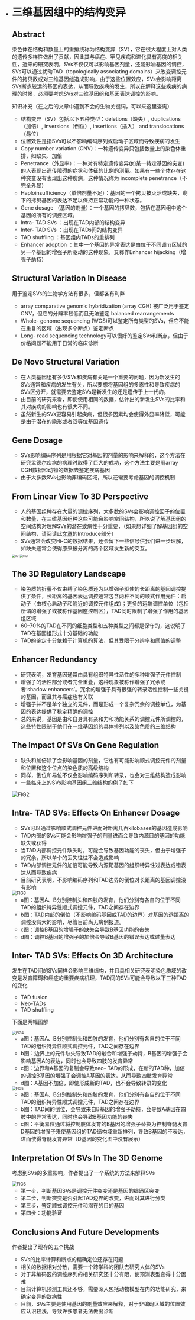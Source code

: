 + # 三维基因组中的结构变异

  ## Abstract

  染色体在结构和数量上的重排统称为结构变异（SV），它在很大程度上对人类的遗传多样性做出了贡献，因此其与癌症、罕见疾病和进化具有高度的相关性，近来的研究表明，SVs不仅仅可以影响基因剂量，还能影响基因的调控，SVs可以通过扰动TAD（topologically associating domains）来改变调控元件的拷贝数或对三维基因组造成影响，由于这些位置效应，SVs会影响距离SVs断点较远的基因的表达，从而导致疾病的发生，所以在解释这些疾病的病理的时候，必须要考虑SVs对三维基因组和基因表达调控的影响。

  <!--more-->

  知识补充（在之后的文章中遇到不会的生物关键词，可以来这里查询）

  + 结构变异（SV）包括以下五种类型：deletions（缺失）, duplications（加倍）, inversions（倒位）, insertions（插入） and translocations （易位）
  + 位置效性是指SVs可以不影响编码序列或启动子区域而导致疾病的发生
  + Copy number variation (CNV)：一种遗传变异只包括数量上的染色体重排，如缺失、加倍
  + Penetrance（外显率）：一种对有特定遗传变异(如某一特定基因的突变)的人表现出遗传障碍的症状和体征的比例的测量。如果有一些个体存在这种突变没有表现出这种疾病，这种情况称为 incomplete penetrance（不完全外显）
  + Haploinsufficiency（单倍剂量不足）：基因的一个拷贝被灭活或缺失，剩下的拷贝基因的表达不足以保持正常功能的一种状态。
  + Gene dosage （基因的剂量）：一个基因的拷贝数，包括在基因组中这个基因的所有的调控区域。
  + Intra- TAD SVs ：出现在TAD内部的结构变异
  + Inter- TAD SVs ：出现在TADs间的结构变异
  + TAD shuffling ：基因组内TADs的重排列
  + Enhancer adoption ：其中一个基因的异常表达是由位于不同调节区域的另一个基因的增强子所驱动的这种现象，又称作Enhancer hijacking（增强子劫持）

  ## Structural Variation In Disease 

  用于鉴定SVs的生物学方法有很多，但都各有利弊

  +  array comparative genomic hybridization (array  CGH) 被广泛用于鉴定CNV，但它的分辨率较低而且无法鉴定 balanced rearrangements 
  +  Whole- genome sequencing (WGS)可以鉴定所有类型的SVs，但它不能在重复的区域（出现多个断点）鉴定断点
  +  Long- read sequencing technology可以很好的鉴定SVs和断点，但由于价格问题不能用于日常的临床诊断

  ## De Novo Structural Variation

  + 在人类基因组有多少SVs和疾病有关是一个重要的问题，因为新发生的SVs通常和疾病的发生有关，所以要想将基因组的多态性和导致疾病的SVs区分开，就需要去鉴定SVs是新发生的还是遗传于上一代的。
  + 由目前的研究来看，即使使用相同的数据，估计出的新发生SVs的比率和其对疾病的影响也有很大不同。
  + 虽然新生的SVs更容易引起疾病，但很多因素均会使得外显率降低，可能是由于潜在的隐形或者双等位基因遗传

  ## Gene Dosage 

  + SVs影响编码序列是用根据它对基因的剂量的影响来解释的，这个方法在研究孟德尔疾病的病理时取得了巨大的成功，这个方法主要是用array  CGH数据和动物的数据去鉴定疾病基因
  + 由于大多数SVs也影响非编码区域，所以还需要考虑基因的调控机制

  ## From Linear View To 3D Perspective

  + 人的基因组种存在大量的调控序列，大多数的SVs会影响调控因子的位置和数量，在三维基因组种这些可能会影响空间结构，所以说了解基因组的空间结构对理解SVs的潜在致病性十分重要，（如果想详细了解基因组的空间结构，请阅读此[文章]([https://biocottonhub.github.io/codeHub/2020/04/08/15%E4%B8%89%E7%BB%B4%E5%9F%BA%E5%9B%A0%E7%BB%84%E4%B9%8BTAD%E7%9A%84%E5%BD%A2%E6%88%90%E6%9C%BA%E5%88%B6%E4%BB%A5%E5%8F%8A%E5%85%B6%E7%89%B9%E5%BE%81/](https://biocottonhub.github.io/codeHub/2020/04/08/15三维基因组之TAD的形成机制以及其特征/))的Introduce部分）
  + SVs通常会改变Hi-C的数据结果，还会留下一些信号供我们进一步理解，如缺失通常会使得原来被分离的两个区域发生新的交互。

  <img src="https://s1.ax1x.com/2020/04/15/Jik8gA.png" alt="3D" style="zoom: 50%;" />

  <img src="https://s1.ax1x.com/2020/04/15/JPxLEd.png" alt="FIG1" style="zoom: 50%;" />

  ## The 3D Regulatory Landscape 

  + 染色质的折叠不仅束缚了染色质还为以增强子驱使的长距离的基因调控提供了条件，长距离的基因表达调控通常包含两种不同的顺式作用元件：启动子（由核心启动子和附近的调控元件组成）；更多的远端调控单位（包括所谓的增强子或被称作基因座控制区），TAD同时限制了增强子作用的基因组区域
  + 60–70%的TAD在不同的细胞类型和五种类型之间都是保守的，这说明了TAD在基因组形式十分基础的功能
  + TAD的鉴定十分依赖于计算机的算法，但其受限于分辨率和阈值的调整

  ## Enhancer Redundancy

  + 研究表明，发育基因通常由具有组织特异性活性的多种增强子元件控制
  + 增强子的活性部分或者完全重叠，这种现象被称作增强子冗余或者‘shadow enhancers’。冗余的增强子具有很强的转录活性控制一些关键的基因，而且其与癌症也有关联
  + 增强子并不是单个独立的元件，而是形成一个复杂冗余的调控单位，为基因的表达提供了稳定精确的调控
  + 总的来说，基因是由和自身具有亲和力和功能关系的调控元件所调控的，这些特性限制于他们在一维基因组的具体排列以及染色质的三维结构

  ## The Impact Of SVs On Gene Regulation 

  + 缺失和加倍除了会影响基因的剂量，它也有可能影响顺式调控元件的剂量和位置和这个位点的染色质的高级结构
  + 同样，倒位和易位不仅会影响编码序列和转录，也会对三维结构造成影响
  + 一些临床上的SVs影响基因组三维结构的例子如下

  ![FIG2](https://s1.ax1x.com/2020/04/15/JPx7uD.png)

  ## Intra- TAD SVs: Effects On Enhancer Dosage

  + SVs可以通过影响顺式调控元件进而对距离几百kilobases的基因造成影响
  + TAD内部的SVs可能会影响增强子的剂量进而会导致内源目的基因的功能缺失或获得
  + 当TAD内部调控元件缺失时，可能会导致基因功能的丧失，但由于增强子的冗余，所以单个的丢失往往不会造成影响
  + TAD内部调控元件的加倍可能导致内源靶基因的组织特异性过表达或错表达从而导致疾病
  + 目前研究表明，不影响编码序列和TAD边界的倒位对长距离的基因调控没有影响

  <img src="https://s1.ax1x.com/2020/04/15/JPxojO.png" alt="FIG3" style="zoom: 80%;" />

  + a图：基因A、B分别控制头和四肢的发育，他们分别有各自的位于不同TAD的组织特异性顺式调控元件，TAD之间存在边界
  + b图：TAD内部的倒位（不影响编码基因或TAD的边界）对基因的远距离的调控没有大的影响，尽管目前尚无病例报道。
  + c图：调控B基因的增强子的缺失会导致B基因功能的丧失
  + d图：调控B基因的增强子的加倍会导致B基因的错误表达或过量表达

  ## Inter- TAD SVs: Effects On 3D Architecture

  发生在TAD间的SVs同样会影响三维结构，并且具相关研究表明染色质域的改变是发育障碍和癌症的重要疾病机理，TAD间的SVs可能会导致以下三种TAD的变化

  + TAD fusion
  + Neo-TADs
  + TAD shuffling

  下面是两幅图解

  <img src="https://s1.ax1x.com/2020/04/15/JPxbHH.png" alt="FIG4" style="zoom: 67%;" />

  + a图：基因A、B分别控制头和四肢的发育，他们分别有各自的位于不同TAD的组织特异性顺式调控元件，TAD之间存在边界
  + b图：边界上的元件缺失导致TAD的融合和增强子劫持，B基因的增强子会影响基因A的表达，同时也会导致四肢的发育异常
  + c图：边界和A基因的复制会导致neo- TAD的形成，在新的TAD种，加倍的调控B基因的增强子会调控A基因的表达，从而导致四肢发育异常
  + d图：A基因不加倍，即使形成新的TAD，也不会导致转录的变化

  <img src="https://s1.ax1x.com/2020/04/15/JPxHDe.png" alt="FIG5" style="zoom: 67%;" />

  + a图：基因A、B分别控制头和四肢的发育，他们分别有各自的位于不同TAD的组织特异性顺式调控元件，TAD之间存在边界
  + b图：TAD间的倒位，会导致来自B基因的增强子劫持，会导致A基因在四肢中的异常表达，同时也会导致B基因功能的丧失
  + c图：平衡易位通过将控制肢体发育的B基因的增强子替换为控制脊髓发育D基因的增强子来使基因组的TAD结构域重新排列，导致B基因的不表达，进而使得脊髓发育异常（D基因的变化图中没有展示）

  ## Interpretation Of SVs In The 3D Genome 

  考虑到SVs的多重影响，作者提出了一个系统的方法来解释SVs

  <img src="https://s1.ax1x.com/2020/04/15/JPxIgK.png" alt="FIG6" style="zoom: 80%;" />

  + 第一步，判断基因SVs是调控元件突变还是基因的编码区突变
  + 第二步，判断突变是否引起TAD边界的改变，进而对其进行分类
  + 第三步，鉴定顺式调控元件和潜在的目的基因
  + 第四步：功能验证

  ## Conclusions And Future Developments 

  作者提出了现存的五个挑战

  + SVs的比率计算和断点的精确定位还存在问题
  + 相关的数据相对分散，需要一个跨学科的团队去研究人体的SVs
  + 对于非编码区的调控序列的相关研究还十分有限，使预测表型变得十分困难
  + 目前计算机预测工具还不够，需要深入包括动物模型在内的功能研究，来确定变异的致病性
  + 目前，SVs主要是使用基因的剂量效应来解释，对于非编码区域的位置效应认识较浅，导致许多患者无法做出诊断